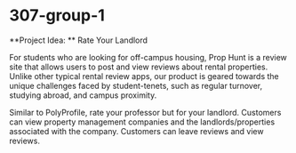 # 307-group-1

**Project Idea: ** Rate Your Landlord

For students who are looking for off-campus housing, Prop Hunt is a review site that allows users to post and view reviews about rental properties. Unlike other typical rental review apps, our product is geared towards the unique challenges faced by student-tenets, such as regular turnover, studying abroad, and campus proximity.

Similar to PolyProfile, rate your professor but for your landlord. Customers can view property management companies and the landlords/properties associated with the company. Customers can leave reviews and view reviews.
